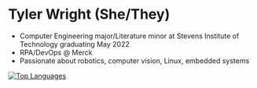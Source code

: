 # Tyler Wright (She/They)
- Computer Engineering major/Literature minor at Stevens Institute of Technology graduating May 2022
- RPA/DevOps @ Merck
- Passionate about robotics, computer vision, Linux, embedded systems

[![Top Languages](https://github-readme-stats.vercel.app/api/top-langs/?username=aristochaotic&layout=compact)](https://github.com/anuraghazra/github-readme-stats)

<!--
**aristochaotic/aristochaotic** is a ✨ _special_ ✨ repository because its `README.md` (this file) appears on your GitHub profile.

Here are some ideas to get you started:

- 🔭 I’m currently working on ...
- 🌱 I’m currently learning ...
- 👯 I’m looking to collaborate on ...
- 🤔 I’m looking for help with ...
- 💬 Ask me about ...
- 📫 How to reach me: ...
- 😄 Pronouns: ...
- ⚡ Fun fact: ...
-->

